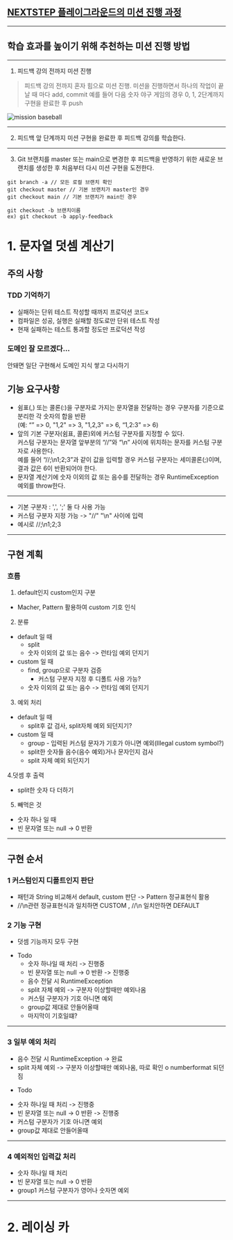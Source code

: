 ## [NEXTSTEP 플레이그라운드의 미션 진행 과정](https://github.com/next-step/nextstep-docs/blob/master/playground/README.md)

---
## 학습 효과를 높이기 위해 추천하는 미션 진행 방법

---
1. 피드백 강의 전까지 미션 진행 
> 피드백 강의 전까지 혼자 힘으로 미션 진행. 미션을 진행하면서 하나의 작업이 끝날 때 마다 add, commit
> 예를 들어 다음 숫자 야구 게임의 경우 0, 1, 2단계까지 구현을 완료한 후 push

![mission baseball](https://raw.githubusercontent.com/next-step/nextstep-docs/master/playground/images/mission_baseball.png)

---
2. 피드백 앞 단계까지 미션 구현을 완료한 후 피드백 강의를 학습한다.
---
3. Git 브랜치를 master 또는 main으로 변경한 후 피드백을 반영하기 위한 새로운 브랜치를 생성한 후 처음부터 다시 미션 구현을 도전한다.

```
git branch -a // 모든 로컬 브랜치 확인
git checkout master // 기본 브랜치가 master인 경우
git checkout main // 기본 브랜치가 main인 경우

git checkout -b 브랜치이름
ex) git checkout -b apply-feedback
```

# 1. 문자열 덧셈 계산기
## 주의 사항
### TDD 기억하기
- 실패하는 단위 테스트 작성할 때까지 프로덕션 코드x
- 컴파일은 성공, 실행은 실패할 정도로만 단위 테스트 작성
- 현재 실패하는 테스트 통과할 정도만 프로덕션 작성
###  도메인 잘 모르겠다...
안돼면 일단 구현해서 도메인 지식 쌓고 다시하기


## 기능 요구사항
- 쉼표(,) 또는 콜론(:)을 구분자로 가지는 문자열을 전달하는 경우 구분자를 기준으로 분리한 각 숫자의 합을 반환  
(예: “” => 0, "1,2" => 3, "1,2,3" => 6, “1,2:3” => 6)
- 앞의 기본 구분자(쉼표, 콜론)외에 커스텀 구분자를 지정할 수 있다.   
커스텀 구분자는 문자열 앞부분의 “//”와 “\n” 사이에 위치하는 문자를 커스텀 구분자로 사용한다.  
예를 들어 “//;\n1;2;3”과 같이 값을 입력할 경우 커스텀 구분자는 세미콜론(;)이며, 결과 값은 6이 반환되어야 한다.
- 문자열 계산기에 숫자 이외의 값 또는 음수를 전달하는 경우 RuntimeException 예외를 throw한다.

---

- 기본 구분자 : ',', ';' 둘 다 사용 가능
- 커스텀 구분자 지정 가능 -> "//" "\n" 사이에 입력
- 예시로 //;\n1;2;3

---

## 구현 계획

### 흐름 
1. default인지 custom인지 구분
- Macher, Pattern 활용하여 custom 기호 인식

2. 분류
+ default 일 때
  - split
  - 숫자 이외의 값 또는 음수 -> 런타임 예외 던지기 
+ custom 일 때 
   - find, group으로 구분자 검증
     - 커스텀 구분자 지정 후 디폴트 사용 가능?
   - 숫자 이외의 값 또는 음수 -> 런타임 예외 던지기

3. 예외 처리
- default 일 때
  - split후 값 검사, split자체 예외 되던지기?
- custom 일 때
  - group - 입력된 커스텀 문자가 기호가 아니면 예외(Illegal custom symbol?)
  - split한 숫자들 음수(음수 예외)거나 문자인지 검사
  - split 자체 예외 되던지기

4.덧셈 후 출력
- split한 숫자 다 더하기

5. 빼먹은 것
- 숫자 하나 일 때
- 빈 문자열 또는 null -> 0 반환
***

## 구현 순서
### 1 커스텀인지 디폴트인지 판단
- 패턴과 String 비교해서 default, custom 판단  -> Pattern 정규표현식 활용  
- //\n관련 정규표현식과 일치하면 CUSTOM , //\n 일치안하면 DEFAULT

### 2 기능 구현

- 덧셈 기능까지 모두 구현
+ Todo
  - 숫자 하나일 때 처리 -> 진행중
  - 빈 문자열 또는 null -> 0 반환 -> 진행중 
  - 음수 전달 시 RuntimeException
  - split 자체 예외 -> 구분자 이상할때만 예외나옴
  - 커스텀 구분자가 기호 아니면 예외
  - group값 제대로 안들어올때
  - 마지막이 기호일떄?
***

### 3 일부 예외 처리

- 음수 전달 시 RuntimeException -> 완료
- split 자체 예외 -> 구분자 이상할때만 예외나옴, 따로 확인 o numberformat 되던짐

+ Todo 
- 숫자 하나일 때 처리 -> 진행중
- 빈 문자열 또는 null -> 0 반환 -> 진행중
- 커스텀 구분자가 기호 아니면 예외
- group값 제대로 안들어올때

***

### 4 예외적인 입력값 처리

- 숫자 하나일 때 처리
- 빈 문자열 또는 null -> 0 반환
- group1 커스텀 구분자가 영어나 숫자면 예외

***
# 2. 레이싱 카
